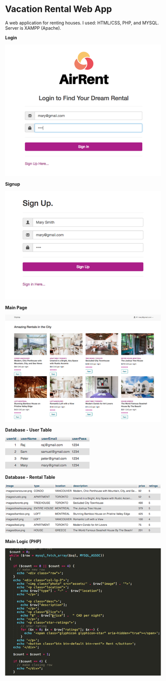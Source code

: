 # Vacation Rental Web App

A web application for renting houses. I used: HTML/CSS, PHP, and MYSQL.
Server is XAMPP (Apache).

**Login** 

![alt text](screenshot/login.png)

**Signup** 

![alt text](screenshot/signup.png)

**Main Page** 

![alt text](screenshot/main.png)

**Database - User Table** 

![alt text](screenshot/usertable.png)

**Database - Rental Table** 

![alt text](screenshot/rentaltable.png)

**Main Logic (PHP)** 

![alt text](screenshot/code.png)



